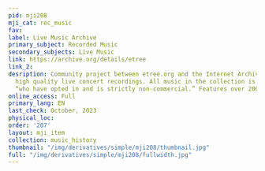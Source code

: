 ```yaml
---
pid: mji208
mji_cat: rec_music
fav: 
label: Live Music Archive
primary_subject: Recorded Music
secondary_subjects: Live Music
link: https://archive.org/details/etree
link_2: 
desription: Community project between etree.org and the Internet Archive to provide
  high quality live concert recordings. All music in the collection is from artists
  “who have opted in and is strictly non-commercial.” Features over 200,000 recordings.
online_access: Full
primary_lang: EN
last_check: October, 2023
physical_loc: 
order: '207'
layout: mji_item
collection: music_history
thumbnail: "/img/derivatives/simple/mji208/thumbnail.jpg"
full: "/img/derivatives/simple/mji208/fullwidth.jpg"
---
```

